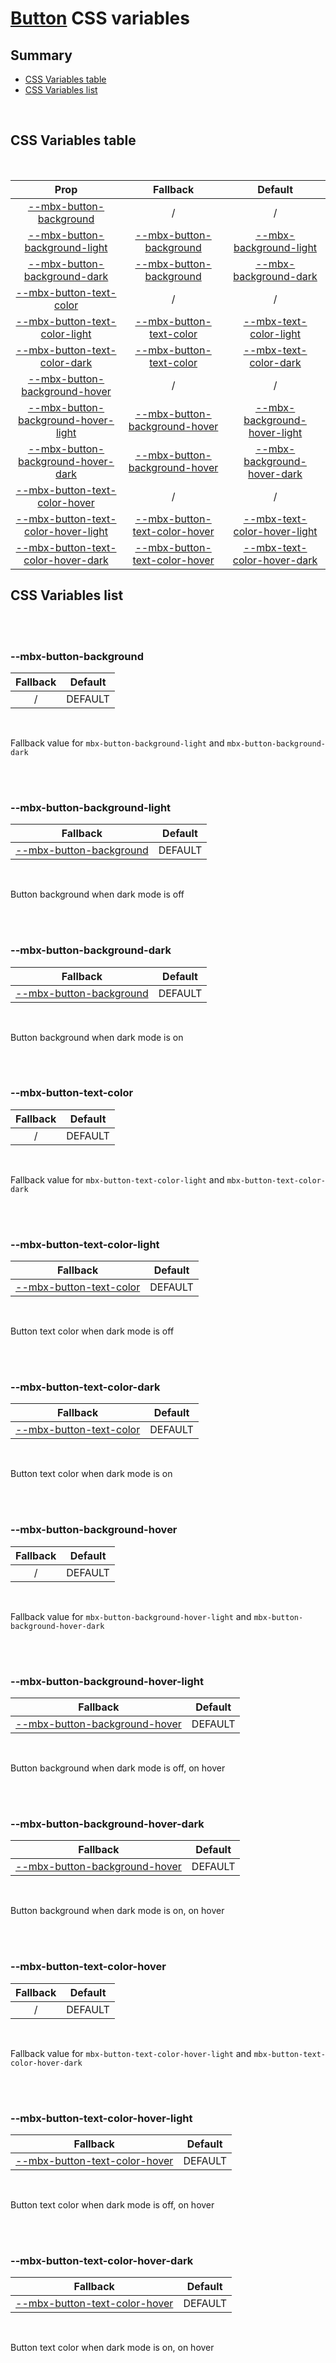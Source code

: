# [Button](index.md) CSS variables

## Summary

- [CSS Variables table](#css-variables-table)
- [CSS Variables list](#css-variables-list)

<br>

## CSS Variables table

<br>

| <div style='text-align:center;margin:auto;'>Prop</div>                                                                       | <div style='text-align:center;margin:auto;'>Fallback</div>                                                       | <div style='text-align:center;margin:auto;'>Default</div>                                                                                                                          |
| ---------------------------------------------------------------------------------------------------------------------------- | ---------------------------------------------------------------------------------------------------------------- | ---------------------------------------------------------------------------------------------------------------------------------------------------------------------------------- |
| <div style='text-align:center;margin:auto;'>[--mbx-button-background](#-mbx-button-background)</div>                         | <div style='text-align:center;margin:auto;'>/</div>                                                              | <div style='text-align:center;margin:auto;'>/</div>                                                                                                                                |
| <div style='text-align:center;margin:auto;'>[--mbx-button-background-light](#-mbx-button-background-light)</div>             | <div style='text-align:center;margin:auto;'>[--mbx-button-background](#-mbx-button-background)</div>             | <div style='text-align:center;margin:auto;'>[--mbx-background-light](https://cianciarusocataldo.github.io/mobrix-ui/docs/shared/css-vars/#-mbx-background-light)</div>             |
| <div style='text-align:center;margin:auto;'>[--mbx-button-background-dark](#-mbx-button-background-dark)</div>               | <div style='text-align:center;margin:auto;'>[--mbx-button-background](#-mbx-button-background)</div>             | <div style='text-align:center;margin:auto;'>[--mbx-background-dark](https://cianciarusocataldo.github.io/mobrix-ui/docs/shared/css-vars/#-mbx-background-dark)</div>               |
| <div style='text-align:center;margin:auto;'>[--mbx-button-text-color](#-mbx-button-text-color)</div>                         | <div style='text-align:center;margin:auto;'>/</div>                                                              | <div style='text-align:center;margin:auto;'>/</div>                                                                                                                                |
| <div style='text-align:center;margin:auto;'>[--mbx-button-text-color-light](#-mbx-button-text-color-light)</div>             | <div style='text-align:center;margin:auto;'>[--mbx-button-text-color](#-mbx-button-text-color)</div>             | <div style='text-align:center;margin:auto;'>[--mbx-text-color-light](https://cianciarusocataldo.github.io/mobrix-ui/docs/shared/css-vars/#-mbx-text-color-light)</div>             |
| <div style='text-align:center;margin:auto;'>[--mbx-button-text-color-dark](#-mbx-button-text-color-dark)</div>               | <div style='text-align:center;margin:auto;'>[--mbx-button-text-color](#-mbx-button-text-color)</div>             | <div style='text-align:center;margin:auto;'>[--mbx-text-color-dark](https://cianciarusocataldo.github.io/mobrix-ui/docs/shared/css-vars/#-mbx-text-color-dark)</div>               |
| <div style='text-align:center;margin:auto;'>[--mbx-button-background-hover](#-mbx-button-background-hover)</div>             | <div style='text-align:center;margin:auto;'>/</div>                                                              | <div style='text-align:center;margin:auto;'>/</div>                                                                                                                                |
| <div style='text-align:center;margin:auto;'>[--mbx-button-background-hover-light](#-mbx-button-background-hover-light)</div> | <div style='text-align:center;margin:auto;'>[--mbx-button-background-hover](#-mbx-button-background-hover)</div> | <div style='text-align:center;margin:auto;'>[--mbx-background-hover-light](https://cianciarusocataldo.github.io/mobrix-ui/docs/shared/css-vars/#-mbx-background-hover-light)</div> |
| <div style='text-align:center;margin:auto;'>[--mbx-button-background-hover-dark](#-mbx-button-background-hover-dark)</div>   | <div style='text-align:center;margin:auto;'>[--mbx-button-background-hover](#-mbx-button-background-hover)</div> | <div style='text-align:center;margin:auto;'>[--mbx-background-hover-dark](https://cianciarusocataldo.github.io/mobrix-ui/docs/shared/css-vars/#-mbx-background-hover-dark)</div>   |
| <div style='text-align:center;margin:auto;'>[--mbx-button-text-color-hover](#-mbx-button-text-color-hover)</div>             | <div style='text-align:center;margin:auto;'>/</div>                                                              | <div style='text-align:center;margin:auto;'>/</div>                                                                                                                                |
| <div style='text-align:center;margin:auto;'>[--mbx-button-text-color-hover-light](#-mbx-button-text-color-hover-light)</div> | <div style='text-align:center;margin:auto;'>[--mbx-button-text-color-hover](#-mbx-button-text-color-hover)</div> | <div style='text-align:center;margin:auto;'>[--mbx-text-color-hover-light](https://cianciarusocataldo.github.io/mobrix-ui/docs/shared/css-vars/#-mbx-text-color-hover-light)</div> |
| <div style='text-align:center;margin:auto;'>[--mbx-button-text-color-hover-dark](#-mbx-button-text-color-hover-dark)</div>   | <div style='text-align:center;margin:auto;'>[--mbx-button-text-color-hover](#-mbx-button-text-color-hover)</div> | <div style='text-align:center;margin:auto;'>[--mbx-text-color-hover-dark](https://cianciarusocataldo.github.io/mobrix-ui/docs/shared/css-vars/#-mbx-text-color-hover-dark)</div>   |

## CSS Variables list

<br>

<br>

### --mbx-button-background

| <div style='text-align:center;margin:auto;'>Fallback</div> | <div style='text-align:center;margin:auto;'>Default</div> |
| ---------------------------------------------------------- | --------------------------------------------------------- |
| <div style='text-align:center;margin:auto;'>/</div>        | <div style='text-align:center;margin:auto;'>DEFAULT</div> |

<br>

Fallback value for `mbx-button-background-light` and `mbx-button-background-dark`

<br>

<br>

### --mbx-button-background-light

| <div style='text-align:center;margin:auto;'>Fallback</div>                                           | <div style='text-align:center;margin:auto;'>Default</div> |
| ---------------------------------------------------------------------------------------------------- | --------------------------------------------------------- |
| <div style='text-align:center;margin:auto;'>[--mbx-button-background](#-mbx-button-background)</div> | <div style='text-align:center;margin:auto;'>DEFAULT</div> |

<br>

Button background when dark mode is off

<br>

<br>

### --mbx-button-background-dark

| <div style='text-align:center;margin:auto;'>Fallback</div>                                           | <div style='text-align:center;margin:auto;'>Default</div> |
| ---------------------------------------------------------------------------------------------------- | --------------------------------------------------------- |
| <div style='text-align:center;margin:auto;'>[--mbx-button-background](#-mbx-button-background)</div> | <div style='text-align:center;margin:auto;'>DEFAULT</div> |

<br>

Button background when dark mode is on

<br>

<br>

### --mbx-button-text-color

| <div style='text-align:center;margin:auto;'>Fallback</div> | <div style='text-align:center;margin:auto;'>Default</div> |
| ---------------------------------------------------------- | --------------------------------------------------------- |
| <div style='text-align:center;margin:auto;'>/</div>        | <div style='text-align:center;margin:auto;'>DEFAULT</div> |

<br>

Fallback value for `mbx-button-text-color-light` and `mbx-button-text-color-dark`

<br>

<br>

### --mbx-button-text-color-light

| <div style='text-align:center;margin:auto;'>Fallback</div>                                           | <div style='text-align:center;margin:auto;'>Default</div> |
| ---------------------------------------------------------------------------------------------------- | --------------------------------------------------------- |
| <div style='text-align:center;margin:auto;'>[--mbx-button-text-color](#-mbx-button-text-color)</div> | <div style='text-align:center;margin:auto;'>DEFAULT</div> |

<br>

Button text color when dark mode is off

<br>

<br>

### --mbx-button-text-color-dark

| <div style='text-align:center;margin:auto;'>Fallback</div>                                           | <div style='text-align:center;margin:auto;'>Default</div> |
| ---------------------------------------------------------------------------------------------------- | --------------------------------------------------------- |
| <div style='text-align:center;margin:auto;'>[--mbx-button-text-color](#-mbx-button-text-color)</div> | <div style='text-align:center;margin:auto;'>DEFAULT</div> |

<br>

Button text color when dark mode is on

<br>

<br>

### --mbx-button-background-hover

| <div style='text-align:center;margin:auto;'>Fallback</div> | <div style='text-align:center;margin:auto;'>Default</div> |
| ---------------------------------------------------------- | --------------------------------------------------------- |
| <div style='text-align:center;margin:auto;'>/</div>        | <div style='text-align:center;margin:auto;'>DEFAULT</div> |

<br>

Fallback value for `mbx-button-background-hover-light` and `mbx-button-background-hover-dark`

<br>

<br>

### --mbx-button-background-hover-light

| <div style='text-align:center;margin:auto;'>Fallback</div>                                                       | <div style='text-align:center;margin:auto;'>Default</div> |
| ---------------------------------------------------------------------------------------------------------------- | --------------------------------------------------------- |
| <div style='text-align:center;margin:auto;'>[--mbx-button-background-hover](#-mbx-button-background-hover)</div> | <div style='text-align:center;margin:auto;'>DEFAULT</div> |

<br>

Button background when dark mode is off, on hover

<br>

<br>

### --mbx-button-background-hover-dark

| <div style='text-align:center;margin:auto;'>Fallback</div>                                                       | <div style='text-align:center;margin:auto;'>Default</div> |
| ---------------------------------------------------------------------------------------------------------------- | --------------------------------------------------------- |
| <div style='text-align:center;margin:auto;'>[--mbx-button-background-hover](#-mbx-button-background-hover)</div> | <div style='text-align:center;margin:auto;'>DEFAULT</div> |

<br>

Button background when dark mode is on, on hover

<br>

<br>

### --mbx-button-text-color-hover

| <div style='text-align:center;margin:auto;'>Fallback</div> | <div style='text-align:center;margin:auto;'>Default</div> |
| ---------------------------------------------------------- | --------------------------------------------------------- |
| <div style='text-align:center;margin:auto;'>/</div>        | <div style='text-align:center;margin:auto;'>DEFAULT</div> |

<br>

Fallback value for `mbx-button-text-color-hover-light` and `mbx-button-text-color-hover-dark`

<br>

<br>

### --mbx-button-text-color-hover-light

| <div style='text-align:center;margin:auto;'>Fallback</div>                                                       | <div style='text-align:center;margin:auto;'>Default</div> |
| ---------------------------------------------------------------------------------------------------------------- | --------------------------------------------------------- |
| <div style='text-align:center;margin:auto;'>[--mbx-button-text-color-hover](#-mbx-button-text-color-hover)</div> | <div style='text-align:center;margin:auto;'>DEFAULT</div> |

<br>

Button text color when dark mode is off, on hover

<br>

<br>

### --mbx-button-text-color-hover-dark

| <div style='text-align:center;margin:auto;'>Fallback</div>                                                       | <div style='text-align:center;margin:auto;'>Default</div> |
| ---------------------------------------------------------------------------------------------------------------- | --------------------------------------------------------- |
| <div style='text-align:center;margin:auto;'>[--mbx-button-text-color-hover](#-mbx-button-text-color-hover)</div> | <div style='text-align:center;margin:auto;'>DEFAULT</div> |

<br>

Button text color when dark mode is on, on hover

<br>
